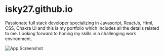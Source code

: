 # isky27.github.io

Passionate full stack developer specializing in Javascript, ReactJs, Html, CSS, Chakra UI and this is my portfolio which includes all the details related to me. Looking forward to honing my skills in a challenging work environment.



![App Screenshot](https://i.postimg.cc/XJYQV0fX/gagan-portfolio-capture.png)

